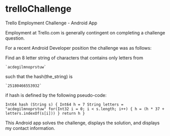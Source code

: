 # trelloChallenge
Trello Employment Challenge - Android App

Employment at Trello.com is generally contingent on completing a challenge question.

For a recent Android Developer position the challenge was as follows:

 Find an 8 letter string of characters that contains only letters from

    `acdegilmnoprstuw`

such that the hash(the_string) is

    `25180466553932`

if hash is defined by the following pseudo-code:

`
    Int64 hash (String s) {
        Int64 h = 7
        String letters = "acdegilmnoprstuw"
        for(Int32 i = 0; i < s.length; i++) {
            h = (h * 37 + letters.indexOf(s[i]))
        }
        return h
    }
`

This Android app solves the challenge, displays the solution, and displays my contact information.
